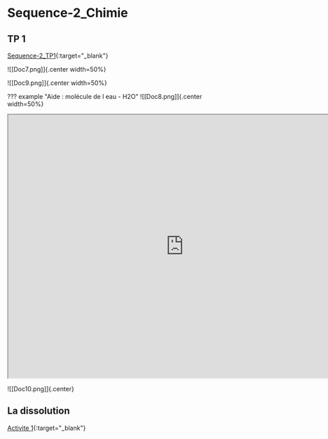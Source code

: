 # Sequence-2_Chimie

## TP 1

[Sequence-2_TP1](./2_Physique-Chimie_Seq2_TP1.pdf){:target="_blank"}

![[Doc7.png]]{.center width=50%}

![[Doc9.png]]{.center width=50%}

??? example "Aide : molécule de l eau - H2O"
    ![[Doc8.png]]{.center width=50%}

<center><iframe src="https://phet.colorado.edu/sims/html/ph-scale/latest/ph-scale_en.html"
        width="800"
        height="600"
        allowfullscreen>
</iframe></center>

 
![[Doc10.png]]{.center}  

## La dissolution

[Activite 1](./2_Seq2_Act1.pdf){:target="_blank"}
